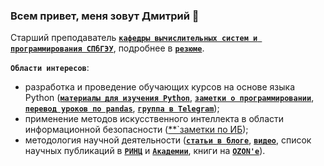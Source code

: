 ### Всем привет, меня зовут Дмитрий 👋

Старший преподаватель [**`кафедры вычислительных систем и программирования СПбГЭУ`**](http://infosec.spb.ru/), подробнее в [**`резюме`**](https://docs.google.com/document/d/1XyaOcvlJ9--P_5gDNXIsANjdgLpnijuKj-Lea0ENFxc/edit?usp=sharing).

**`Области интересов`**:
- разработка и проведение обучающих курсов на основе языка Python ([**`материалы для изучения Python`**](https://dfedorov.spb.ru/python3/), [**`заметки о программировании`**](http://blog.dfedorov.spb.ru/tags/programmirovanie/), [**`перевод уроков по pandas`**](https://dfedorov.spb.ru/pandas/), [**`группа в Telegram`**](https://t.me/init_python));
- применение методов искусственного интеллекта в области информационной безопасности ([**`заметки по ИБ](http://blog.dfedorov.spb.ru/tags/infosec/));
- методология научной деятельности ([**`статьи в блоге`**](http://blog.dfedorov.spb.ru/tags/metodologiya-nauchnyh-issledovaniy/), [**`видео`**](https://youtu.be/p9yIzN3-K5E), список научных публикаций в [**`РИНЦ`**](http://elibrary.ru/author_items.asp?authorid=460093) и [**`Академии`**](https://scholar.google.com/citations?hl=ru&user=L6k7jPoAAAAJ), книги на [**`OZON'е`**](https://www.ozon.ru/product/programmirovanie-na-yazyke-vysokogo-urovnya-python-177783809/)).
